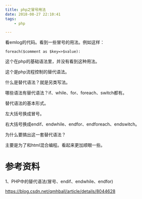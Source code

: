 ```yaml
---
title: php之冒号用法
date: 2018-08-27 22:10:41
tags:
	- php

---
```




看emlog的代码。看到一些冒号的用法。例如这样：

```
foreach($comment as $key=>$value):
```

这个在php的基础语法里，并没有看到这种用法。

这个是php流程控制的替代语法。

什么是替代语法？就是另类写法。

哪些语法有替代语法？if、while、for、foreach、switch都有。

替代语法的基本形式。

左大括号换成冒号。

右大括号换成endif、endwhile、endfor、endforeach、endswitch。



为什么要搞出这一套替代语法？

主要是为了和html混合编程。看起来更加顺眼一些。





# 参考资料

1、PHP中的替代语法(冒号、endif、endwhile、endfor)

https://blog.csdn.net/qmhball/article/details/8044628